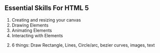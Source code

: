 ## Essential Skills For HTML 5

1. Creating and resizing your canvas
2. Drawing Elements
3. Animating Elements
4. Interacting with Elements

2) 6 things: Draw Rectangle, Lines, Circle/arc, bezier curves, images, text
